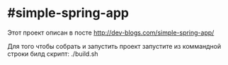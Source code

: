 #simple-spring-app
=================
Этот проект описан в посте http://dev-blogs.com/simple-spring-app/

Для того чтобы собрать и запустить проект запустите из коммандной строки билд скрипт: ./build.sh
